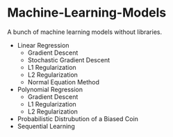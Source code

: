 # Machine-Learning-Models
A bunch of machine learning models without libraries.
* Linear Regression
  * Gradient Descent
  * Stochastic Gradient Descent
  * L1 Regularization
  * L2 Regularization
  * Normal Equation Method
* Polynomial Regression
  * Gradient Descent
  * L1 Regularization
  * L2 Regularization
* Probabilistic Distrubution of a Biased Coin
* Sequential Learning
  

